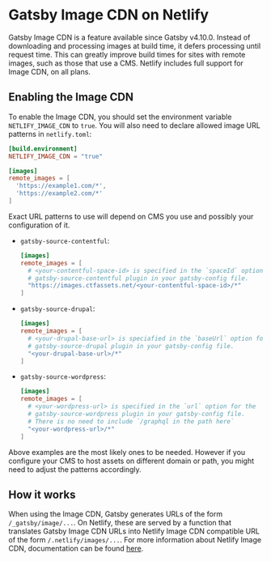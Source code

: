 # Gatsby Image CDN on Netlify

Gatsby Image CDN is a feature available since Gatsby v4.10.0. Instead of
downloading and processing images at build time, it defers processing until
request time. This can greatly improve build times for sites with remote images,
such as those that use a CMS. Netlify includes full support for Image CDN, on
all plans.

## Enabling the Image CDN

To enable the Image CDN, you should set the environment variable
`NETLIFY_IMAGE_CDN` to `true`. You will also need to declare allowed image URL
patterns in `netlify.toml`:

```toml
[build.environment]
NETLIFY_IMAGE_CDN = "true"

[images]
remote_images = [
  'https://example1.com/*',
  'https://example2.com/*'
]
```

Exact URL patterns to use will depend on CMS you use and possibly your
configuration of it.

- `gatsby-source-contentful`:

  ```toml
  [images]
  remote_images = [
    # <your-contentful-space-id> is specified in the `spaceId` option for the
    # gatsby-source-contentful plugin in your gatsby-config file.
    "https://images.ctfassets.net/<your-contentful-space-id>/*"
  ]
  ```

- `gatsby-source-drupal`:

  ```toml
  [images]
  remote_images = [
    # <your-drupal-base-url> is speciafied in the `baseUrl` option for the
    # gatsby-source-drupal plugin in your gatsby-config file.
    "<your-drupal-base-url>/*"
  ]
  ```

- `gatsby-source-wordpress`:

  ```toml
  [images]
  remote_images = [
    # <your-wordpress-url> is specified in the `url` option for the
    # gatsby-source-wordpress plugin in your gatsby-config file.
    # There is no need to include `/graphql in the path here`
    "<your-wordpress-url>/*"
  ]
  ```

Above examples are the most likely ones to be needed. However if you configure
your CMS to host assets on different domain or path, you might need to adjust
the patterns accordingly.

## How it works

When using the Image CDN, Gatsby generates URLs of the form
`/_gatsby/image/...`. On Netlify, these are served by a function that translates
Gatsby Image CDN URLs into Netlify Image CDN compatible URL of the form
`/.netlify/images/...`. For more information about Netlify Image CDN,
documentation can be found [here](https://docs.netlify.com/image-cdn/overview).
